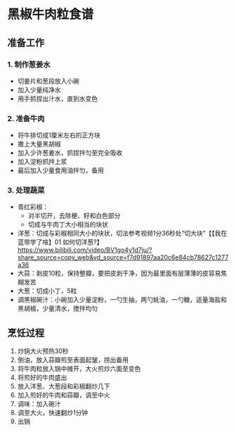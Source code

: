 # 黑椒牛肉粒食谱

## 准备工作

### 1. 制作葱姜水
- 切姜片和葱段放入小碗
- 加入少量纯净水
- 用手抓捏出汁水，直到水变色

### 2. 准备牛肉
- 将牛排切成1厘米左右的正方块
- 撒上大量黑胡椒
- 加入少许葱姜水，抓捏拌匀至完全吸收
- 加入淀粉抓拌上浆
- 最后加入少量食用油拌匀，备用

### 3. 处理蔬菜
- 青红彩椒：
  * 对半切开，去除梗、籽和白色部分
  * 切成与牛肉丁大小相当的块状
- 洋葱：切成与彩椒相同大小的块状，切法参考视频1分36秒处“切大块”【【我在蓝带学了啥】01 如何切洋葱?】 https://www.bilibili.com/video/BV1go4y1d7ju/?share_source=copy_web&vd_source=f7d91897aa20c6e84cb78627c1277a36
- 大蒜：剥皮10粒，保持整瓣，要把皮剥干净，因为最里面有层薄薄的皮容易焦糊发苦
- 大葱：切成小丁，5粒
- 调黑椒碗汁：小碗加入少量淀粉，一勺生抽，两勺蚝油，一勺糖，适量海盐和黑胡椒，少量清水，搅拌均匀

## 烹饪过程

1. 炒锅大火预热30秒
2. 倒油，放入蒜瓣煎至表面起皱，捞出备用
3. 将牛肉粒放入锅中摊开，大火煎炒六面至变色
4. 将煎好的牛肉盛出
5. 放入洋葱、大葱段和彩椒翻炒几下
6. 加入煎好的牛肉和蒜瓣，调至中火
7. 调味：加入碗汁
8. 调至大火，快速翻炒1分钟
9. 出锅
